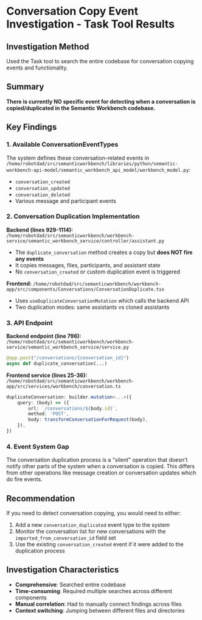 # Conversation Copy Event Investigation - Task Tool Results

## Investigation Method
Used the Task tool to search the entire codebase for conversation copying events and functionality.

## Summary
**There is currently NO specific event for detecting when a conversation is copied/duplicated in the Semantic Workbench codebase.**

## Key Findings

### 1. Available ConversationEventTypes
The system defines these conversation-related events in `/home/robotdad/src/semanticworkbench/libraries/python/semantic-workbench-api-model/semantic_workbench_api_model/workbench_model.py`:
- `conversation_created`
- `conversation_updated` 
- `conversation_deleted`
- Various message and participant events

### 2. Conversation Duplication Implementation
**Backend (lines 929-1114):**
`/home/robotdad/src/semanticworkbench/workbench-service/semantic_workbench_service/controller/assistant.py`
- The `duplicate_conversation` method creates a copy but **does NOT fire any events**
- It copies messages, files, participants, and assistant state
- No `conversation_created` or custom duplication event is triggered

**Frontend:**
`/home/robotdad/src/semanticworkbench/workbench-app/src/components/Conversations/ConversationDuplicate.tsx`
- Uses `useDuplicateConversationMutation` which calls the backend API
- Two duplication modes: same assistants vs cloned assistants

### 3. API Endpoint
**Backend endpoint (line 796):**
`/home/robotdad/src/semanticworkbench/workbench-service/semantic_workbench_service/service.py`
```python
@app.post("/conversations/{conversation_id}")
async def duplicate_conversation(...)
```

**Frontend service (lines 25-36):**
`/home/robotdad/src/semanticworkbench/workbench-app/src/services/workbench/conversation.ts`
```typescript
duplicateConversation: builder.mutation<...>({
    query: (body) => ({
        url: `/conversations/${body.id}`,
        method: 'POST',
        body: transformConversationForRequest(body),
    }),
})
```

### 4. Event System Gap
The conversation duplication process is a "silent" operation that doesn't notify other parts of the system when a conversation is copied. This differs from other operations like message creation or conversation updates which do fire events.

## Recommendation
If you need to detect conversation copying, you would need to either:
1. Add a new `conversation_duplicated` event type to the system
2. Monitor the conversation list for new conversations with the `imported_from_conversation_id` field set
3. Use the existing `conversation_created` event if it were added to the duplication process

## Investigation Characteristics
- **Comprehensive**: Searched entire codebase
- **Time-consuming**: Required multiple searches across different components
- **Manual correlation**: Had to manually connect findings across files
- **Context switching**: Jumping between different files and directories